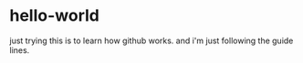 # hello-world
just trying
this is to learn how github works. and i'm just following the guide lines.
